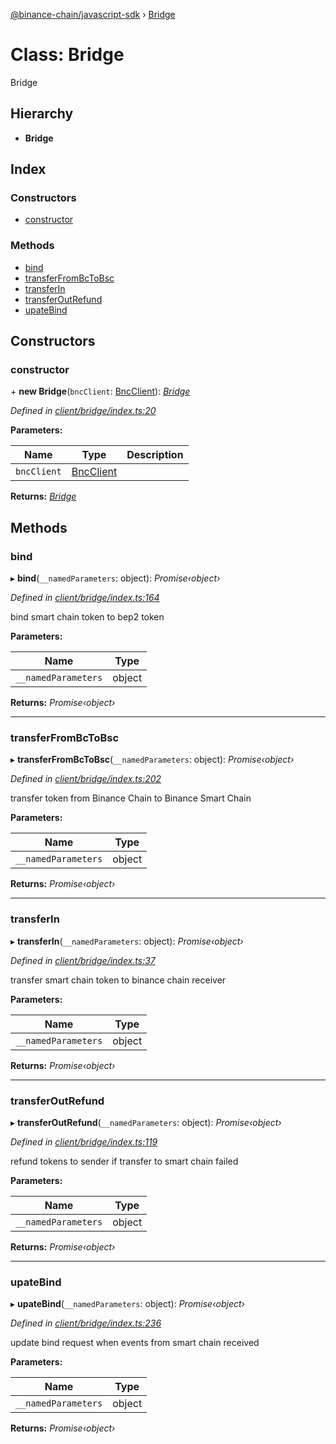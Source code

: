 [@binance-chain/javascript-sdk](../README.md) › [Bridge](bridge.md)

# Class: Bridge

Bridge

## Hierarchy

* **Bridge**

## Index

### Constructors

* [constructor](bridge.md#constructor)

### Methods

* [bind](bridge.md#bind)
* [transferFromBcToBsc](bridge.md#transferfrombctobsc)
* [transferIn](bridge.md#transferin)
* [transferOutRefund](bridge.md#transferoutrefund)
* [upateBind](bridge.md#upatebind)

## Constructors

###  constructor

\+ **new Bridge**(`bncClient`: [BncClient](bncclient.md)): *[Bridge](bridge.md)*

*Defined in [client/bridge/index.ts:20](https://github.com/binance-chain/javascript-sdk/blob/567ede2/src/client/bridge/index.ts#L20)*

**Parameters:**

Name | Type | Description |
------ | ------ | ------ |
`bncClient` | [BncClient](bncclient.md) |   |

**Returns:** *[Bridge](bridge.md)*

## Methods

###  bind

▸ **bind**(`__namedParameters`: object): *Promise‹object›*

*Defined in [client/bridge/index.ts:164](https://github.com/binance-chain/javascript-sdk/blob/567ede2/src/client/bridge/index.ts#L164)*

bind smart chain token to bep2 token

**Parameters:**

Name | Type |
------ | ------ |
`__namedParameters` | object |

**Returns:** *Promise‹object›*

___

###  transferFromBcToBsc

▸ **transferFromBcToBsc**(`__namedParameters`: object): *Promise‹object›*

*Defined in [client/bridge/index.ts:202](https://github.com/binance-chain/javascript-sdk/blob/567ede2/src/client/bridge/index.ts#L202)*

transfer token from Binance Chain to Binance Smart Chain

**Parameters:**

Name | Type |
------ | ------ |
`__namedParameters` | object |

**Returns:** *Promise‹object›*

___

###  transferIn

▸ **transferIn**(`__namedParameters`: object): *Promise‹object›*

*Defined in [client/bridge/index.ts:37](https://github.com/binance-chain/javascript-sdk/blob/567ede2/src/client/bridge/index.ts#L37)*

transfer smart chain token to binance chain receiver

**Parameters:**

Name | Type |
------ | ------ |
`__namedParameters` | object |

**Returns:** *Promise‹object›*

___

###  transferOutRefund

▸ **transferOutRefund**(`__namedParameters`: object): *Promise‹object›*

*Defined in [client/bridge/index.ts:119](https://github.com/binance-chain/javascript-sdk/blob/567ede2/src/client/bridge/index.ts#L119)*

refund tokens to sender if transfer to smart chain failed

**Parameters:**

Name | Type |
------ | ------ |
`__namedParameters` | object |

**Returns:** *Promise‹object›*

___

###  upateBind

▸ **upateBind**(`__namedParameters`: object): *Promise‹object›*

*Defined in [client/bridge/index.ts:236](https://github.com/binance-chain/javascript-sdk/blob/567ede2/src/client/bridge/index.ts#L236)*

update bind request when events from smart chain received

**Parameters:**

Name | Type |
------ | ------ |
`__namedParameters` | object |

**Returns:** *Promise‹object›*
